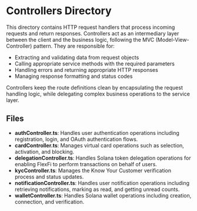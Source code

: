 # Controllers Directory

This directory contains HTTP request handlers that process incoming requests and return responses. Controllers act as an intermediary layer between the client and the business logic, following the MVC (Model-View-Controller) pattern. They are responsible for:

- Extracting and validating data from request objects
- Calling appropriate service methods with the required parameters
- Handling errors and returning appropriate HTTP responses
- Managing response formatting and status codes

Controllers keep the route definitions clean by encapsulating the request handling logic, while delegating complex business operations to the service layer.

## Files

- **authController.ts**: Handles user authentication operations including registration, login, and OAuth authentication flows.
- **cardController.ts**: Manages virtual card operations such as selection, activation, and blocking.
- **delegationController.ts**: Handles Solana token delegation operations for enabling FlexFi to perform transactions on behalf of users.
- **kycController.ts**: Manages the Know Your Customer verification process and status updates.
- **notificationController.ts**: Handles user notification operations including retrieving notifications, marking as read, and getting unread counts.
- **walletController.ts**: Handles Solana wallet operations including creation, connection, and verification. 